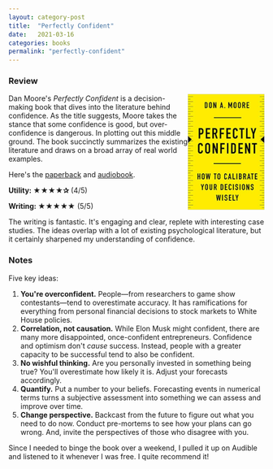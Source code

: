 ```yaml
---
layout: category-post
title:  "Perfectly Confident"
date:   2021-03-16
categories: books
permalink: "perfectly-confident"
---
```


### Review

<img align="right" width="30%" src="/resources/perfectlyconfident.jpg">

Dan Moore's *Perfectly Confident* is a decision-making book that dives into the literature behind confidence. As the title suggests, Moore takes the stance that some confidence is good, but over-confidence is dangerous. In plotting out this middle ground. The book succinctly summarizes the existing literature and draws on a broad array of real world examples.

Here's the [paperback](https://www.amazon.com/Perfectly-Confident-Calibrate-Decisions-Wisely/dp/0062887750) and [audiobook]().

**Utility: ★★★★✰** (4/5)

**Writing: ★★★★**★ (5/5)

The writing is fantastic. It's engaging and clear, replete with interesting case studies. The ideas overlap with a lot of existing psychological literature, but it certainly sharpened my understanding of confidence.

### Notes

Five key ideas:

1. **You're overconfident.** People—from researchers to game show contestants—tend to overestimate accuracy. It has ramifications for everything from personal financial decisions to stock markets to White House policies.
2. **Correlation, not causation.** While Elon Musk might confident, there are many more disappointed, once-confident entrepreneurs. Confidence and optimism don't *cause* success. Instead, people with a greater capacity to be successful tend to also be confident.
3. **No wishful thinking.** Are you personally invested in something being true? You'll overestimate how likely it is. Adjust your forecasts accordingly.
4. **Quantify.** Put a number to your beliefs. Forecasting events in numerical terms turns a subjective assessment into something we can assess and improve over time.
5. **Change perspective.** Backcast from the future to figure out what you need to do now. Conduct pre-mortems to see how your plans can go wrong. And, invite the perspectives of those who disagree with you.

Since I needed to binge the book over a weekend, I pulled it up on Audible and listened to it whenever I was free. I quite recommend it!